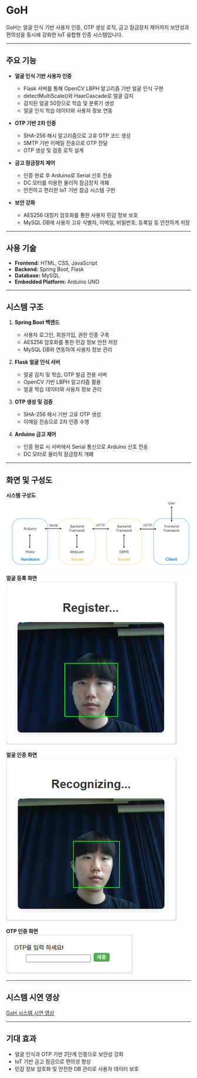 # GoH

GoH는 얼굴 인식 기반 사용자 인증, OTP 생성 로직, 금고 잠금장치 제어까지 보안성과 편의성을 동시에 강화한 IoT 융합형 인증 시스템입니다.

---

## 주요 기능

- **얼굴 인식 기반 사용자 인증**
  - Flask 서버를 통해 OpenCV LBPH 알고리즘 기반 얼굴 인식 구현
  - detectMultiScale()와 HaarCascade로 얼굴 감지
  - 감지된 얼굴 50장으로 학습 및 분류기 생성
  - 얼굴 인식 학습 데이터와 사용자 정보 연동

- **OTP 기반 2차 인증**
  - SHA-256 해시 알고리즘으로 고유 OTP 코드 생성
  - SMTP 기반 이메일 전송으로 OTP 전달
  - OTP 생성 및 검증 로직 설계

- **금고 잠금장치 제어**
  - 인증 완료 후 Arduino로 Serial 신호 전송
  - DC 모터를 이용한 물리적 잠금장치 개폐
  - 안전하고 편리한 IoT 기반 잠금 시스템 구현

- **보안 강화**
  - AES256 대칭키 암호화를 통한 사용자 민감 정보 보호
  - MySQL DB에 사용자 고유 식별자, 이메일, 비밀번호, 등록일 등 안전하게 저장

---

## 사용 기술

- **Frontend:** HTML, CSS, JavaScript  
- **Backend:** Spring Boot, Flask  
- **Database:** MySQL  
- **Embedded Platform:** Arduino UNO  

---

## 시스템 구조

1. **Spring Boot 백엔드**
   - 사용자 로그인, 회원가입, 권한 인증 구축
   - AES256 암호화를 통한 민감 정보 안전 저장
   - MySQL DB와 연동하여 사용자 정보 관리

2. **Flask 얼굴 인식 서버**
   - 얼굴 감지 및 학습, OTP 발급 전용 서버
   - OpenCV 기반 LBPH 알고리즘 활용
   - 얼굴 학습 데이터와 사용자 정보 관리

3. **OTP 생성 및 검증**
   - SHA-256 해시 기반 고유 OTP 생성
   - 이메일 전송으로 2차 인증 수행

4. **Arduino 금고 제어**
   - 인증 완료 시 서버에서 Serial 통신으로 Arduino 신호 전송
   - DC 모터로 물리적 잠금장치 개폐

---

## 화면 및 구성도

**시스템 구성도**  
![시스템 구성도](pic/구성도.png)

**얼굴 등록 화면**  
![얼굴 등록](pic/얼굴등록.png)

**얼굴 인증 화면**  
![얼굴 인증](pic/얼굴인증.png)

**OTP 인증 화면**  
![OTP 인증](pic/OTP인증.png)

---

## 시스템 시연 영상

[GoH 시스템 시연 영상](https://youtu.be/0aTl4sEUc6I?si=jCzvcik6S-iCKFqC)

---

## 기대 효과

- 얼굴 인식과 OTP 기반 2단계 인증으로 보안성 강화  
- IoT 기반 금고 잠금으로 편의성 향상  
- 민감 정보 암호화 및 안전한 DB 관리로 사용자 데이터 보호
